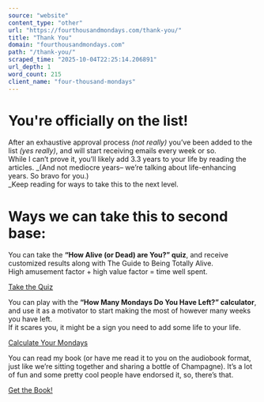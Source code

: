 ```yaml
---
source: "website"
content_type: "other"
url: "https://fourthousandmondays.com/thank-you/"
title: "Thank You"
domain: "fourthousandmondays.com"
path: "/thank-you/"
scraped_time: "2025-10-04T22:25:14.206891"
url_depth: 1
word_count: 215
client_name: "four-thousand-mondays"
---
```


# You're officially on the list!

After an exhaustive approval process _(not really)_ you’ve been added to the list _(yes really)_, and will start receiving emails every week or so.  
While I can’t prove it, you’ll likely add 3.3 years to your life by reading the articles. _(And not mediocre years– we’re talking about life-enhancing years. So bravo for you.)  
_Keep reading for ways to take this to the next level.

# Ways we can take this to second base:

You can take the **“How Alive (or Dead) are You?” quiz**, and receive customized results along with The Guide to Being Totally Alive.  
High amusement factor + high value factor = time well spent.

[Take the Quiz](https://fourthousandmondays.com/quiz-landing-page-2/)

You can play with the **“How Many Mondays Do You Have Left?” calculator**, and use it as a motivator to start making the most of however many weeks you have left.  
If it scares you, it might be a sign you need to add some life to your life.

[Calculate Your Mondays](https://fourthousandmondays.com/resources/)

You can read my book (or have me read it to you on the audiobook format, just like we’re sitting together and sharing a bottle of Champagne). It’s a lot of fun and some pretty cool people have endorsed it, so, there’s that.

[Get the Book!](https://fourthousandmondays.com/book/)